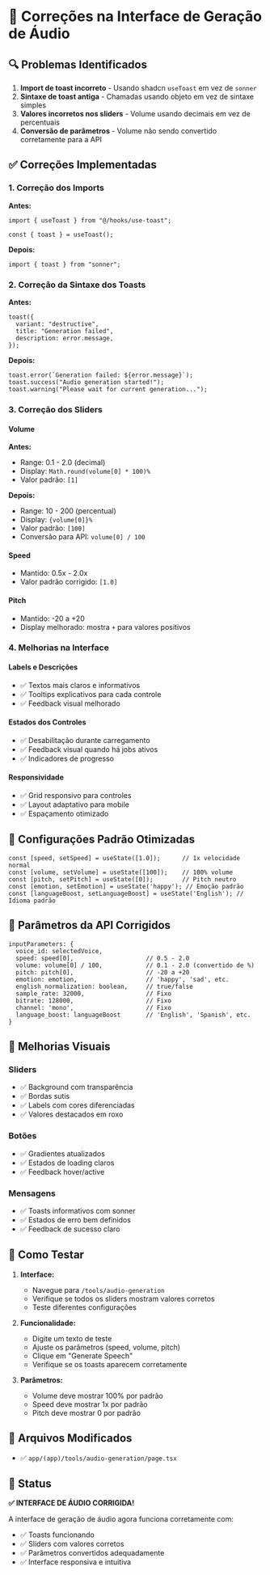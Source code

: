 # 🎤 Correções na Interface de Geração de Áudio

## 🔍 Problemas Identificados

1. **Import de toast incorreto** - Usando shadcn `useToast` em vez de `sonner`
2. **Sintaxe de toast antiga** - Chamadas usando objeto em vez de sintaxe simples
3. **Valores incorretos nos sliders** - Volume usando decimais em vez de percentuais
4. **Conversão de parâmetros** - Volume não sendo convertido corretamente para a API

## ✅ Correções Implementadas

### 1. Correção dos Imports
**Antes:**
```tsx
import { useToast } from "@/hooks/use-toast";

const { toast } = useToast();
```

**Depois:**
```tsx
import { toast } from "sonner";
```

### 2. Correção da Sintaxe dos Toasts
**Antes:**
```tsx
toast({
  variant: "destructive",
  title: "Generation failed",
  description: error.message,
});
```

**Depois:**
```tsx
toast.error(`Generation failed: ${error.message}`);
toast.success("Audio generation started!");
toast.warning("Please wait for current generation...");
```

### 3. Correção dos Sliders

#### Volume
**Antes:**
- Range: 0.1 - 2.0 (decimal)
- Display: `Math.round(volume[0] * 100)%`
- Valor padrão: `[1]`

**Depois:**
- Range: 10 - 200 (percentual)
- Display: `{volume[0]}%`
- Valor padrão: `[100]`
- Conversão para API: `volume[0] / 100`

#### Speed 
- Mantido: 0.5x - 2.0x
- Valor padrão corrigido: `[1.0]`

#### Pitch
- Mantido: -20 a +20
- Display melhorado: mostra `+` para valores positivos

### 4. Melhorias na Interface

#### Labels e Descrições
- ✅ Textos mais claros e informativos
- ✅ Tooltips explicativos para cada controle
- ✅ Feedback visual melhorado

#### Estados dos Controles
- ✅ Desabilitação durante carregamento
- ✅ Feedback visual quando há jobs ativos
- ✅ Indicadores de progresso

#### Responsividade
- ✅ Grid responsivo para controles
- ✅ Layout adaptativo para mobile
- ✅ Espaçamento otimizado

## 🎯 Configurações Padrão Otimizadas

```tsx
const [speed, setSpeed] = useState([1.0]);      // 1x velocidade normal
const [volume, setVolume] = useState([100]);    // 100% volume
const [pitch, setPitch] = useState([0]);        // Pitch neutro
const [emotion, setEmotion] = useState('happy'); // Emoção padrão
const [languageBoost, setLanguageBoost] = useState('English'); // Idioma padrão
```

## 🔧 Parâmetros da API Corrigidos

```tsx
inputParameters: {
  voice_id: selectedVoice,
  speed: speed[0],                    // 0.5 - 2.0
  volume: volume[0] / 100,            // 0.1 - 2.0 (convertido de %)
  pitch: pitch[0],                    // -20 a +20
  emotion: emotion,                   // 'happy', 'sad', etc.
  english_normalization: boolean,     // true/false
  sample_rate: 32000,                 // Fixo
  bitrate: 128000,                    // Fixo
  channel: 'mono',                    // Fixo
  language_boost: languageBoost       // 'English', 'Spanish', etc.
}
```

## 🎨 Melhorias Visuais

### Sliders
- ✅ Background com transparência
- ✅ Bordas sutis
- ✅ Labels com cores diferenciadas
- ✅ Valores destacados em roxo

### Botões
- ✅ Gradientes atualizados
- ✅ Estados de loading claros
- ✅ Feedback hover/active

### Mensagens
- ✅ Toasts informativos com sonner
- ✅ Estados de erro bem definidos
- ✅ Feedback de sucesso claro

## 🧪 Como Testar

1. **Interface:**
   - Navegue para `/tools/audio-generation`
   - Verifique se todos os sliders mostram valores corretos
   - Teste diferentes configurações

2. **Funcionalidade:**
   - Digite um texto de teste
   - Ajuste os parâmetros (speed, volume, pitch)
   - Clique em "Generate Speech"
   - Verifique se os toasts aparecem corretamente

3. **Parâmetros:**
   - Volume deve mostrar 100% por padrão
   - Speed deve mostrar 1x por padrão
   - Pitch deve mostrar 0 por padrão

## 📝 Arquivos Modificados

- ✅ `app/(app)/tools/audio-generation/page.tsx`

## 🎉 Status
**✅ INTERFACE DE ÁUDIO CORRIGIDA!**

A interface de geração de áudio agora funciona corretamente com:
- ✅ Toasts funcionando
- ✅ Sliders com valores corretos
- ✅ Parâmetros convertidos adequadamente
- ✅ Interface responsiva e intuitiva 